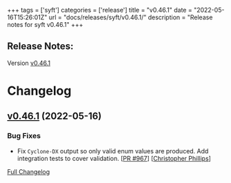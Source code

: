 +++
tags = ['syft']
categories = ['release']
title = "v0.46.1"
date = "2022-05-16T15:26:01Z"
url = "docs/releases/syft/v0.46.1/"
description = "Release notes for syft v0.46.1"
+++

## Release Notes:
Version [v0.46.1](https://github.com/anchore/syft/releases/tag/v0.46.1)

# Changelog

## [v0.46.1](https://github.com/anchore/syft/tree/v0.46.1) (2022-05-16)

### Bug Fixes

- Fix `Cyclone-DX` output so only valid enum values are produced. Add integration tests to cover validation. [[PR #967](https://github.com/anchore/syft/pull/1000)] [[Christopher Phillips](https://github.com/spiffcs)]

[Full Changelog](https://github.com/anchore/syft/compare/v0.46.0...v0.46.1)
